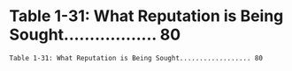 # Table 1-31: What Reputation is Being Sought.................. 80

```
Table 1-31: What Reputation is Being Sought.................. 80

```
